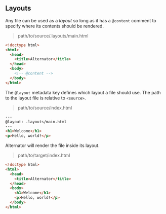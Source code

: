 ## Layouts

Any file can be used as a _layout_ so long as it has a `@content` comment to
specify where its contents should be rendered.

> path/to/source/.layouts/main.html

```html
<!doctype html>
<html>
  <head>
    <title>Alternator</title>
  </head>
  <body>
    <!-- @content -->
  </body>
</html>
```

The `@layout` metadata key defines which layout a file should use. The path to
the layout file is relative to `<source>`.

> path/to/source/index.html

```html
---
@layout: .layouts/main.html
---
<h1>Welcome</h1>
<p>Hello, world!</p>
```

Alternator will render the file inside its layout.

> path/to/target/index.html

```html
<!doctype html>
<html>
  <head>
    <title>Alternator</title>
  </head>
  <body>
    <h1>Welcome</h1>
    <p>Hello, world!</p>
  </body>
</html>
```
